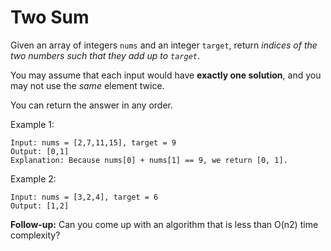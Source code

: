Two Sum
==
Given an array of integers `nums` and an integer `target`, return _indices of the two numbers such that they add up to `target`_.

You may assume that each input would have __exactly one solution__, and you may not use the _same_ element twice.

You can return the answer in any order.

Example 1:

```
Input: nums = [2,7,11,15], target = 9
Output: [0,1]
Explanation: Because nums[0] + nums[1] == 9, we return [0, 1].
```

Example 2:

```
Input: nums = [3,2,4], target = 6
Output: [1,2]
```

__Follow-up:__ Can you come up with an algorithm that is less than O(n2) time complexity?